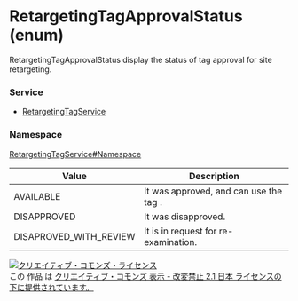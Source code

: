 # RetargetingTagApprovalStatus (enum)
RetargetingTagApprovalStatus display the status of tag approval for site retargeting.
### Service
+ [RetargetingTagService](../../services/RetargetingTagService.md)

### Namespace
[RetargetingTagService#Namespace](../../services/RetargetingTagService.md#namespace)

| Value | Description | 
|---|---|
| AVAILABLE| It was approved, and can use the tag . |
| DISAPPROVED| It was disapproved. |
| DISAPROVED_WITH_REVIEW| It is in request for re-examination. |

<a rel="license" href="http://creativecommons.org/licenses/by-nd/2.1/jp/"><img alt="クリエイティブ・コモンズ・ライセンス" style="border-width:0" src="https://i.creativecommons.org/l/by-nd/2.1/jp/88x31.png" /></a><br />この 作品 は <a rel="license" href="http://creativecommons.org/licenses/by-nd/2.1/jp/">クリエイティブ・コモンズ 表示 - 改変禁止 2.1 日本 ライセンスの下に提供されています。</a>

